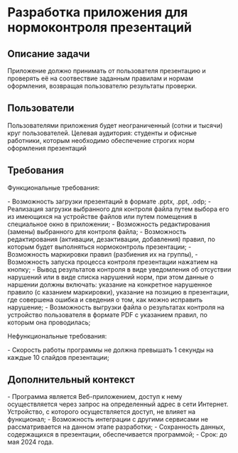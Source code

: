 <h1>Разработка приложения для нормоконтроля презентаций</h1>
<h2>Описание задачи</h2>
<p>Приложение должно принимать от пользователя презентацию и проверять её на соотвествие заданным правилам и нормам оформления, возвращая пользователю результаты проверки.</p>
<h2>Пользователи</h2>
<p>Пользователями приложения будет неограниченный (сотни и тысячи) круг пользователей. Целевая аудитория: студенты и офисные работники, которым необходимо обеспечение строгих норм оформления презентаций</p>
<h2>Требования</h2>
<p>Функциональные требования:</p>
- Возможность загрузки презентаций в формате .pptx, .ppt, .odp;
- Реализация загрузки выбранного для контроля файла путем выбора его из имеющихся на устройстве файлов или путем помещения в специальное окно в приложении;
- Возможность редактирования (замены) выбранного для контроля файла;
- Возможность редактирования (активации, дезактивации, добавления) правил, по которым будет выполняться нормоконтроль презентации;
- Возможность маркировки правил (разбиения их на группы),
- Возможность запуска процесса контроля презентации нажатием на кнопку;
- Вывод результатов контроля в виде уведомления об отсуствии нарушений или в виде списка нарушений норм, при этом данные о наршении должны включать: указание на конкретное нарушенное правило (с казанием маркировки), указание на позицию в презентации, где совершена ошибка и сведения о том, как можно исправить нарушение;
- Возможность выгрузки файла о результатах контроля на устройство пользователя в формате PDF с указанием правил, по которым она проводилась;
<p>Нефункциональные требования:</p>
- Скорость работы программы не должна превышать 1 секунды на каждые 10 слайдов презентации;
<h2>Дополнительный контекст</h2>
- Программа является Веб-приложением, доступ к нему осуществляется через запрос на определенный адрес в сети Интернет. Устройство, с которого осуществляется доступ, не влияет на функционал;
- Возможность интеграции с другими сервисами не рассматривается на данном этапе разработки;
- Сохранность данных, содержащихся в презентации, обеспечивается программой;
- Срок: до мая 2024 года.
